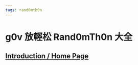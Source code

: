 ```yaml
---
tags: rand0mth0n
---
```


# g0v 放輕松 Rand0mTh0n 大全
## [Introduction / Home Page](https://g0v.hackmd.io/XRQlgakeQk-tYshtJ6CSbw)